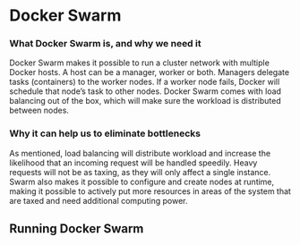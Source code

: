 # Docker Swarm

### What Docker Swarm is, and why we need it

Docker Swarm makes it possible to run a cluster network with multiple Docker hosts. 
A host can be a manager, worker or both. Managers delegate tasks (containers) to the worker 
nodes. If a worker node fails, Docker will schedule that node’s task to other nodes. Docker 
Swarm comes with load balancing out of the box, which will make sure the workload is 
distributed between nodes.


### Why it can help us to eliminate bottlenecks

As mentioned, load balancing will distribute workload and increase the likelihood that 
an incoming request will be handled speedily. Heavy requests will not be as taxing, as 
they will only affect a single instance. Swarm also makes it possible to configure and 
create nodes at runtime, making it possible to actively put more resources in areas of 
the system that are taxed and need additional computing power.

## Running Docker Swarm

